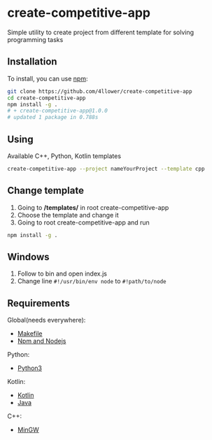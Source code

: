 # create-competitive-app

Simple utility to create project from different template for solving programming tasks

## Installation

To install, you can use [npm](https://npmjs.org/):

```bash
git clone https://github.com/4llower/create-competitive-app
cd create-competitive-app
npm install -g .
# + create-competitive-app@1.0.0
# updated 1 package in 0.788s
```

## Using

Available C++, Python, Kotlin templates

```bash
create-competitive-app --project nameYourProject --template cpp
```

## Change template

1. Going to **/templates/** in root create-competitive-app
2. Choose the template and change it
3. Going to root create-competitive-app and run

```bash
npm install -g .
```

## Windows

1. Follow to bin and open index.js
2. Change line `#!/usr/bin/env node` to `#!path/to/node`

## Requirements

Global(needs everywhere):

- [Makefile](https://www.gnu.org/software/make/)
- [Npm and Nodejs](https://nodejs.org/en/download/)

Python:

- [Python3](https://www.python.org/)

Kotlin:

- [Kotlin](https://kotlinlang.org/docs/tutorials/command-line.html)
- [Java](https://www.java.com/ru/download/)

C++:

- [MinGW](https://sourceforge.net/projects/mingw-w64/)
